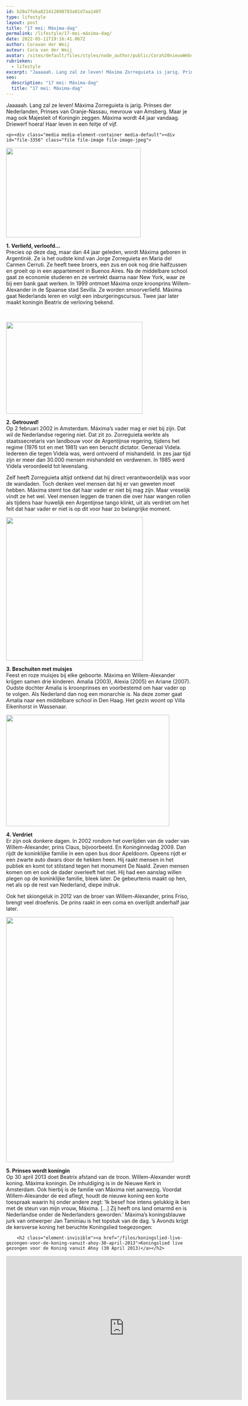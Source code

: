 ```yaml
---
id: b20a7feba821412898783a01d7aa1407
type: lifestyle
layout: post
title: "17 mei: Máxima-dag"
permalink: /lifestyle/17-mei-máxima-dag/
date: 2022-05-11T19:16:41.067Z
author: Coravan der Weij
auteur: Cora van der Weij
avatar: /sites/default/files/styles/node_author/public/Cora%20nieuwWebsite.jpg?itok=_QH_WbXZ
rubrieken:
  - lifestyle
excerpt: "Jaaaaah. Lang zal ze leven! Máxima Zorreguieta is jarig. Prinses der Nederlanden, Prinses van Oranje-Nassau, mevrouw van Amsberg. Maar je mag ook Majesteit of Koningin zeggen. Máxima wordt 44 jaar vandaag. Driewerf hoera! Haar leven in een feitje of vijf.  "
seo:
  description: "17 mei: Máxima-dag"
  title: "17 mei: Máxima-dag"
---
```

Jaaaaah. Lang zal ze leven! Máxima Zorreguieta is jarig. Prinses der Nederlanden, Prinses van Oranje-Nassau, mevrouw van Amsberg. Maar je mag ook Majesteit of Koningin zeggen. Máxima wordt 44 jaar vandaag. Driewerf hoera! Haar leven in een feitje of vijf.  

    <p><div class="media media-element-container media-default"><div id="file-3356" class="file file-image file-image-jpeg">

        
  
  <div class="content">
    <img title="Verloofd Foto ANP" height="243" width="365" class="media-element file-default" src="/sites/default/files/verloofd%20ANP.jpg" alt="">  </div>

  
</div>
</div>
<p><strong>1. Verliefd, verloofd…</strong><br>Precies op deze dag, maar dan 44 jaar geleden, wordt Máxima geboren in Argentinië. Ze is het oudste kind van Jorge Zorreguieta en Maria del Carmen Cerruti. Ze heeft twee broers, een zus en ook nog drie halfzussen en groeit op in een appartement in Buenos Aires. Na de middelbare school gaat ze economie studeren en ze vertrekt daarna naar New York, waar ze bij een bank gaat werken. In 1999 ontmoet Máxima onze kroonprins Willem-Alexander in de Spaanse stad Sevilla. Ze worden smoorverliefd. Máxima gaat Nederlands leren en volgt een inburgeringscursus. Twee jaar later maakt koningin Beatrix de verloving bekend.</p>
<p><br><div class="media media-element-container media-default"><div id="file-3357" class="file file-image file-image-jpeg">

        
  
  <div class="content">
    <img title="Getrouwd Foto ANP" height="249" width="370" class="media-element file-default" src="/sites/default/files/huwelijk%20ANP.jpg" alt="">  </div>

  
</div>
</div>
<p><strong>2. Getrouwd!</strong><br>Op 2 februari 2002 in Amsterdam. Máxima’s vader mag er niet bij zijn. Dat wil de Nederlandse regering niet. Dat zit zo. Zorreguieta werkte als staatssecretaris van landbouw voor de Argentijnse regering, tijdens het regime (1976 tot en met 1981) van een berucht dictator. Generaal Videla. Iedereen die tegen Videla was, werd ontvoerd of mishandeld. In zes jaar tijd zijn er meer dan 30.000 mensen mishandeld en verdwenen. In 1985 werd Videla veroordeeld tot levenslang.</p>
<p>Zelf heeft Zorreguieta altijd ontkend dat hij direct verantwoordelijk was voor de wandaden. Toch denken veel mensen dat hij er van geweten moet hebben. Máxima stemt toe dat haar vader er niet bij mag zijn. Maar vreselijk vindt ze het wel. Veel mensen leggen de tranen die over haar wangen rollen als tijdens haar huwelijk een Argentijnse tango klinkt, uit als verdriet om het feit dat haar vader er niet is op dit voor haar zo belangrijke moment.</p>
<p><div class="media media-element-container media-default"><div id="file-3358" class="file file-image file-image-jpeg">

        
  
  <div class="content">
    <img title="Koningskinderen Foto ANP" height="389" width="371" class="media-element file-default" src="/sites/default/files/koningskinderen%20ANP.jpg" alt="">  </div>

  
</div>
</div>
<p><strong>3. Beschuiten met muisjes</strong><br>Feest en roze muisjes bij elke geboorte. Máxima en Willem-Alexander krijgen samen drie kinderen. Amalia (2003), Alexia (2005) en Ariane (2007). Oudste dochter Amalia is kroonprinses en voorbestemd om haar vader op te volgen. Als Nederland dan nog een monarchie is. Na deze zomer gaat Amalia naar een middelbare school in Den Haag. Het gezin woont op Villa Eikenhorst in Wassenaar.</p>
<p><div class="media media-element-container media-default"><div id="file-3359" class="file file-image file-image-jpeg">

        
  
  <div class="content">
    <img title="Apeldoorn Foto ANP" height="302" width="443" class="media-element file-default" src="/sites/default/files/Apeldoorn%20ANP.jpg" alt="">  </div>

  
</div>
</div>
<p><strong>4. Verdriet</strong><br>Er zijn ook donkere dagen. In 2002 rondom het overlijden van de vader van Willem-Alexander, prins Claus, bijvoorbeeld. En Koninginnedag 2009. Dan rijdt de koninklijke familie in een open bus door Apeldoorn. Opeens rijdt er een zwarte auto dwars door de hekken heen. Hij raakt mensen in het publiek en komt tot stilstand tegen het monument De Naald. Zeven mensen komen om en ook de dader overleeft het niet. Hij had een aanslag willen plegen op de koninklijke familie, bleek later. De gebeurtenis maakt op hen, net als op de rest van Nederland, diepe indruk.</p>
<p>Ook het skiongeluk in 2012 van de broer van Willem-Alexander, prins Friso, brengt veel droefenis. De prins raakt in een coma en overlijdt anderhalf jaar later.</p>
<p><div class="media media-element-container media-default"><div id="file-3360" class="file file-image file-image-jpeg">

        
  
  <div class="content">
    <img title="Inhuldiging Foto ANP" height="665" width="454" class="media-element file-default" src="/sites/default/files/inhuldiging%20ANP.jpg" alt="">  </div>

  
</div>
</div>
<p><strong>5. Prinses wordt koningin</strong><br>Op 30 april 2013 doet Beatrix afstand van de troon. Willem-Alexander wordt koning. Máxima koningin. De inhuldiging is in de Nieuwe Kerk in Amsterdam. Ook hierbij is de familie van Máxima niet aanwezig. Voordat Willem-Alexander de eed aflegt, houdt de nieuwe koning een korte toespraak waarin hij onder andere zegt: ‘Ik besef hoe intens gelukkig ik ben met de steun van mijn vrouw, Máxima. […] Zij heeft ons land omarmd en is Nederlandse onder de Nederlanders geworden.’ Máxima’s koningsblauwe jurk van ontwerper Jan Taminiau is het topstuk van de dag. ’s Avonds krijgt de kersverse koning het beruchte Koningslied toegezongen:</p>
<p><div class="media media-element-container media-default"><div id="file-3420" class="file file-video file-video-youtube">

        <h2 class="element-invisible"><a href="/files/koningslied-live-gezongen-voor-de-koning-vanuit-ahoy-30-april-2013">Koningslied live gezongen voor de Koning vanuit Ahoy (30 April 2013)</a></h2>
    
  
  <div class="content">
    <div class="media-youtube-video media-element file-default media-youtube-1">
  <iframe class="media-youtube-player" width="640" height="390" title="Koningslied live gezongen voor de Koning vanuit Ahoy (30 April 2013)" src="https://www.youtube.com/embed/796Z9yjV0qc?wmode=opaque&controls=" name="Koningslied live gezongen voor de Koning vanuit Ahoy (30 April 2013)" frameborder="0" allowfullscreen="">Video van Koningslied live gezongen voor de Koning vanuit Ahoy (30 April 2013)</iframe>
</div>
  </div>

  
</div>
</div>
<p> </p>  
